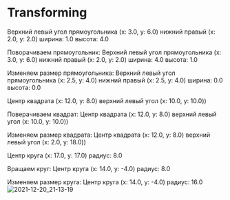 # Transforming

Верхний левый угол прямоугольника (x: 3.0, y: 6.0) нижний правый (x: 2.0, y: 2.0) ширина: 1.0 высота: 4.0 

Поворачиваем прямоугольник: Верхний левый угол прямоугольника (x: 3.0, y: 6.0) нижний правый (x: 2.0, y: 2.0) ширина: 4.0 высота: 1.0 

Изменяем размер прямоугольника: Верхний левый угол прямоугольника (x: 2.5, y: 4.0) нижний правый (x: 2.5, y: 4.0) ширина: 0.0 высота: 0.0 

Центр квадрата (x: 12.0, y: 8.0) верхний левый угол (x: 10.0, y: 10.0))

Поверачиваем квадрат: Центр квадрата (x: 12.0, y: 8.0) верхний левый угол (x: 10.0, y: 10.0))

Изменяем размер квадрата: Центр квадрата (x: 12.0, y: 8.0) верхний левый угол (x: 2.0, y: 18.0))

Центр круга (x: 17.0, y: 17.0) радиус: 8.0 

Вращаем круг: Центр круга (x: 14.0, y: -4.0) радиус: 8.0 

Изменяем размер круга: Центр круга (x: 14.0, y: -4.0) радиус: 16.0 
![2021-12-20_21-13-19](https://user-images.githubusercontent.com/33693076/146772542-26f987ca-a3c7-4f9d-bdf4-2ca949186fa7.png)
